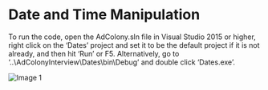 # Date and Time Manipulation

To run the code, open the AdColony.sln file in Visual Studio 2015 or higher, right click on the ‘Dates’ project and set it to be the default project if it is not already, and then hit ‘Run’ or F5. Alternatively, go to ‘..\AdColonyInterview\Dates\bin\Debug’ and double click ‘Dates.exe’.


![Image 1](https://image.prntscr.com/image/d308419c4a62432fad224fd65d2e317f.png)